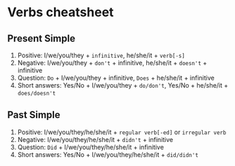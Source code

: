 # Verbs cheatsheet
## Present Simple
1. Positive: I/we/you/they + `infinitive`, he/she/it + `verb[-s]`
2. Negative: I/we/you/they + `don't` + infinitive, he/she/it + `doesn't` + infinitive
3. Question: `Do` + I/we/you/they + infinitive, `Does` + he/she/it + infinitive
4. Short answers: Yes/No + I/we/you/they + `do/don't`, Yes/No + he/she/it + `does/doesn't`
## Past Simple
1. Positive: I/we/you/they/he/she/it + `regular verb[-ed]` or `irregular verb`
2. Negative: I/we/you/they/he/she/it + `didn't` + infinitive
3. Question: `Did` + I/we/you/they/he/she/it + infinitive
4. Short answers: Yes/No + I/we/you/they/he/she/it + `did/didn't`
